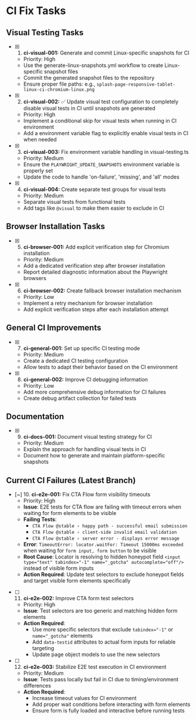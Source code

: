 # CI Fix Tasks

## Visual Testing Tasks

 - [x] 1. **ci-visual-001:** Generate and commit Linux-specific snapshots for CI
   - Priority: High
   - Use the generate-linux-snapshots.yml workflow to create Linux-specific snapshot files
   - Commit the generated snapshot files to the repository
   - Ensure proper file paths: e.g., `splash-page-responsive-tablet-linux-ci-chromium-linux.png`

- [x] 2. **ci-visual-002:** ✅ Update visual test configuration to completely disable visual tests in CI until snapshots are generated
   - Priority: High
   - Implement a conditional skip for visual tests when running in CI environment
   - Add a environment variable flag to explicitly enable visual tests in CI when needed

 - [x] 3. **ci-visual-003:** Fix environment variable handling in visual-testing.ts
   - Priority: Medium
   - Ensure the `PLAYWRIGHT_UPDATE_SNAPSHOTS` environment variable is properly set
   - Update the code to handle 'on-failure', 'missing', and 'all' modes

 - [x] 4. **ci-visual-004:** Create separate test groups for visual tests
   - Priority: Medium
   - Separate visual tests from functional tests
   - Add tags like `@visual` to make them easier to exclude in CI

## Browser Installation Tasks

 - [x] 5. **ci-browser-001:** Add explicit verification step for Chromium installation
   - Priority: Medium
   - Add a dedicated verification step after browser installation
   - Report detailed diagnostic information about the Playwright browsers

 - [x] 6. **ci-browser-002:** Create fallback browser installation mechanism
   - Priority: Low
   - Implement a retry mechanism for browser installation
   - Add explicit verification steps after each installation attempt

## General CI Improvements

 - [x] 7. **ci-general-001:** Set up specific CI testing mode
   - Priority: Medium
   - Create a dedicated CI testing configuration
   - Allow tests to adapt their behavior based on the CI environment

 - [x] 8. **ci-general-002:** Improve CI debugging information
   - Priority: Low
   - Add more comprehensive debug information for CI failures
   - Create debug artifact collection for failed tests

## Documentation

 - [x] 9. **ci-docs-001:** Document visual testing strategy for CI
   - Priority: Medium
   - Explain the approach for handling visual tests in CI
   - Document how to generate and maintain platform-specific snapshots

## Current CI Failures (Latest Branch)

 - [~] 10. **ci-e2e-001:** Fix CTA Flow form visibility timeouts
   - Priority: High
   - **Issue**: E2E tests for CTA flow are failing with timeout errors when waiting for form elements to be visible
   - **Failing Tests**:
     - `CTA Flow @stable › happy path - successful email submission`
     - `CTA Flow @stable › client-side invalid email validation`
     - `CTA Flow @stable › server error - displays error message`
   - **Error**: `TimeoutError: locator.waitFor: Timeout 15000ms exceeded` when waiting for `form input, form button` to be visible
   - **Root Cause**: Locator is resolving to hidden honeypot field `<input type="text" tabindex="-1" name="_gotcha" autocomplete="off"/>` instead of visible form inputs
   - **Action Required**: Update test selectors to exclude honeypot fields and target visible form elements specifically

 - [ ] 11. **ci-e2e-002:** Improve CTA form test selectors
   - Priority: High
   - **Issue**: Test selectors are too generic and matching hidden form elements
   - **Action Required**: 
     - Use more specific selectors that exclude `tabindex="-1"` or `name="_gotcha"` elements
     - Add `data-testid` attributes to actual form inputs for reliable targeting
     - Update page object models to use the new selectors

 - [ ] 12. **ci-e2e-003:** Stabilize E2E test execution in CI environment
   - Priority: Medium
   - **Issue**: Tests pass locally but fail in CI due to timing/environment differences
   - **Action Required**:
     - Increase timeout values for CI environment
     - Add proper wait conditions before interacting with form elements
     - Ensure form is fully loaded and interactive before running tests
